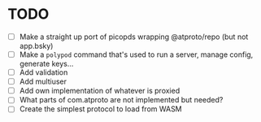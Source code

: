 
# TODO

- [ ] Make a straight up port of picopds wrapping @atproto/repo (but not app.bsky)
- [ ] Make a `polypod` command that's used to run a server, manage config, generate keys…
- [ ] Add validation
- [ ] Add multiuser
- [ ] Add own implementation of whatever is proxied
- [ ] What parts of com.atproto are not implemented but needed?
- [ ] Create the simplest protocol to load from WASM
